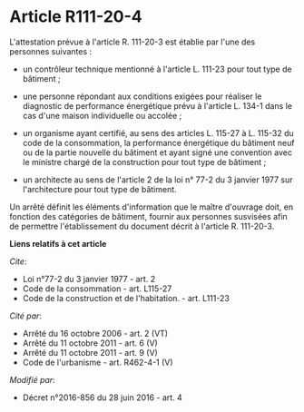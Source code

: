# Article R111-20-4

L'attestation prévue à l'article R. 111-20-3 est établie par l'une des personnes suivantes :

- un contrôleur technique mentionné à l'article L. 111-23 pour tout type de bâtiment ;

- une personne répondant aux conditions exigées pour réaliser le diagnostic de performance énergétique prévu à l'article L.
134-1 dans le cas d'une maison individuelle ou accolée ;

- un organisme ayant certifié, au sens des articles L. 115-27 à L. 115-32 du code de la consommation, la performance
énergétique du bâtiment neuf ou de la partie nouvelle du bâtiment et ayant signé une convention avec le ministre chargé de la
construction pour tout type de bâtiment ;

- un architecte au sens de l'article 2 de la loi n° 77-2 du 3 janvier 1977 sur l'architecture pour tout type de bâtiment. 

Un arrêté définit les éléments d'information que le maître d'ouvrage doit, en fonction des catégories de bâtiment, fournir
aux personnes susvisées afin de permettre l'établissement du document décrit à l'article R. 111-20-3.

**Liens relatifs à cet article**

_Cite_:

  - Loi n°77-2 du 3 janvier 1977 - art. 2
  - Code de la consommation - art. L115-27
  - Code de la construction et de l'habitation. - art. L111-23

_Cité par_:

  - Arrêté du 16 octobre 2006 - art. 2 (VT)
  - Arrêté du 11 octobre 2011 - art. 6 (V)
  - Arrêté du 11 octobre 2011 - art. 9 (V)
  - Code de l'urbanisme - art. R462-4-1 (V)

_Modifié par_:

  - Décret n°2016-856 du 28 juin 2016 - art. 4
